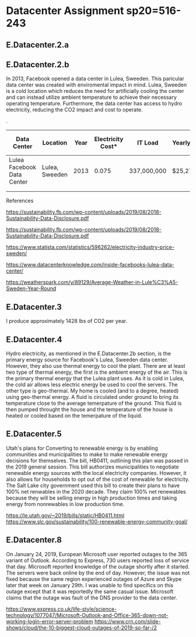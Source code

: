 # Datacenter Assignment sp20=516-243

## E.Datacenter.2.a

## E.Datacenter.2.b

In 2013, Facebook opened a data center in Lulea, Sweeden. This paricular data center was created with enviromental impact in mind. Lulea, Sweeden is a cold location which reduces the need for artificially cooling the center and can instead utilize ambient temperature to achieve their necessary operating temperature. Furthermore, the data center has access to hydro electricity, reducing the CO2 impact and cost to operate. 

.<div class="smalltable">

| Data Center | Location | Year | Electricity Cost* | IT Load | Yearly Cost | Yearly CO2 Footprint | Equivalent in Cars |   |
|-------------|----------|------|-------------------|---------|-------------|----------------------|--------------------|---|
| Lulea Facebook Data Center  | Lulea, Sweeden | 2013 | 0.075 | 337,000,000 | $25,275,00 | < 500 Tons | 109 |   |
|             |          |      |                   |         |             |                      |                    |   |
|             |          |      |                   |         |             |                      |                    |   |

</div>

References

<https://sustainability.fb.com/wp-content/uploads/2019/08/2018-Sustainability-Data-Disclosure.pdf>

<https://sustainability.fb.com/wp-content/uploads/2019/08/2018-Sustainability-Data-Disclosure.pdf>

<https://www.statista.com/statistics/596262/electricity-industry-price-sweden/>

<https://www.datacenterknowledge.com/inside-facebooks-lulea-data-center/>

<https://weatherspark.com/y/89129/Average-Weather-in-Lule%C3%A5-Sweden-Year-Round>

## E.Datacenter.3

 I produce approximately 1428 lbs of CO2 per year.

## E.Datacenter.4

Hydro electricity, as mentioned in the E.Datacenter.2b section, is the primary energy source for Facebook's Lulea, Sweeden data center. 
However, they also use thermal energy to cool the plant. There are at least two type of thermal energy, the first is the ambient energy of the air. This is the primary thermal energy that the Lulea plant uses. As it is cold in Lulea, the cold air allows less electric energy be used to cool the servers. The other type is geo-thermal. My home is cooled (and to a degree, heated) using geo-thermal energy. A fluid is circulated under ground to bring its temperature close to the average temerpature of the ground. This fluid is then pumped throught the house and the temperature of the house is heated or cooled based on the temerpature of the liquid. 

## E.Datacenter.5

Utah's plans for Converting to renewable energy is by enabling communities and municipalities to make to make renewable energy decisions for themselves. The bill, HB0411, outlining this plan was passed in the 2019 general session. This bill authorizes municipalities to negotiate renewable energy sources with the local electricity companies. However, it also allows for households to opt out of the cost of renewable for electricity. The Salt Lake city government used this bill to create their plans to have 100% net renwables in the 2020 decade. They claim 100% net renewables because they will be selling energy in high production times and taking energy from nonrewables in low production time. 

<https://le.utah.gov/~2019/bills/static/HB0411.html>
<https://www.slc.gov/sustainability/100-renewable-energy-community-goal/>

## E.Datacenter.8

On January 24, 2019, European Microsoft user reported outages to the 365 variant of Outlook. According to Express, 730 users reported loss of service that day. Microsoft reported knowledge of the outage shortly after it started. The servers were back online by the end of day. However, the issue was not fixed because the same region experienced outages of Azure and Skype later that week on January 29th. I was unable to find specifics on this outage except that it was reportedly the same casual issue. Microsoft claims that the outage was fault of the DNS provider to the data center. 

<https://www.express.co.uk/life-style/science-technology/1077047/Microsoft-Outlook-and-Office-365-down-not-working-login-error-server-problem>
<https://www.crn.com/slide-shows/cloud/the-10-biggest-cloud-outages-of-2019-so-far-/2>
